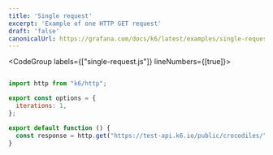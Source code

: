 ```yaml
---
title: 'Single request'
excerpt: 'Example of one HTTP GET request'
draft: 'false'
canonicalUrl: https://grafana.com/docs/k6/latest/examples/single-request/
---
```


<CodeGroup labels={["single-request.js"]} lineNumbers={[true]}>

```javascript

import http from "k6/http";

export const options = {
  iterations: 1,
};

export default function () {
  const response = http.get("https://test-api.k6.io/public/crocodiles/");
}
```

</CodeGroup>


